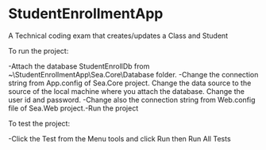 # StudentEnrollmentApp
A Technical coding exam  that creates/updates a Class and Student


To run the project:

-Attach the database StudentEnrollDb from ~\StudentEnrollmentApp\Sea.Core\Database folder.
-Change the connection string from App.config of Sea.Core project. Change the data source to the source of the local machine where you attach the database. Change the user id and password.
-Change also the connection string from Web.config file of Sea.Web project.-Run the project

To test the project:

-Click the Test from the Menu tools and click Run then Run All Tests
